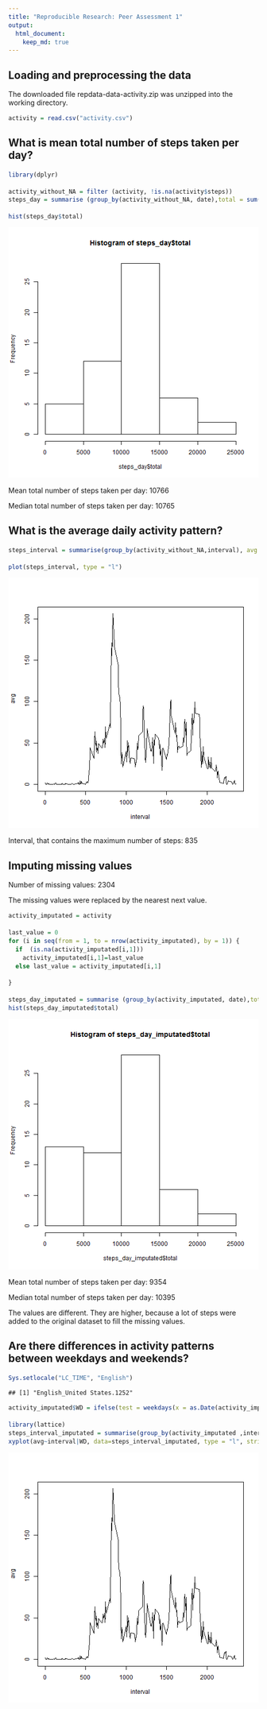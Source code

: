 ```yaml
---
title: "Reproducible Research: Peer Assessment 1"
output: 
  html_document:
    keep_md: true
---
```



## Loading and preprocessing the data

The downloaded file repdata-data-activity.zip was unzipped into the working directory.


```r
activity = read.csv("activity.csv")
```

## What is mean total number of steps taken per day?

```r
library(dplyr)

activity_without_NA = filter (activity, !is.na(activity$steps))
steps_day = summarise (group_by(activity_without_NA, date),total = sum(steps))

hist(steps_day$total)
```

![plot of chunk unnamed-chunk-2](figure/unnamed-chunk-2.png) 

Mean total number of steps taken per day: 10766

Median total number of steps taken per day: 10765



## What is the average daily activity pattern?


```r
steps_interval = summarise(group_by(activity_without_NA,interval), avg = mean(steps))

plot(steps_interval, type = "l")
```

![plot of chunk unnamed-chunk-3](figure/unnamed-chunk-3.png) 

Interval, that contains the maximum number of steps: 835

## Imputing missing values

Number of missing values: 2304

The missing values were replaced by the nearest next value.


```r
activity_imputated = activity

last_value = 0
for (i in seq(from = 1, to = nrow(activity_imputated), by = 1)) {
  if  (is.na(activity_imputated[i,1])) 
    activity_imputated[i,1]=last_value
  else last_value = activity_imputated[i,1]
     
}

steps_day_imputated = summarise (group_by(activity_imputated, date),total = sum(steps))
hist(steps_day_imputated$total)
```

![plot of chunk unnamed-chunk-4](figure/unnamed-chunk-4.png) 

Mean total number of steps taken per day: 9354

Median total number of steps taken per day: 10395

The values are different. They are higher, because a lot of steps were added to the original dataset to fill the missing values.


## Are there differences in activity patterns between weekdays and weekends?

```r
Sys.setlocale("LC_TIME", "English")
```

```
## [1] "English_United States.1252"
```

```r
activity_imputated$WD = ifelse(test = weekdays(x = as.Date(activity_imputated$date), abbreviate = T) %in% c("Sun","Sat" ), yes = "weekend", no = "weekday")
 
library(lattice)
steps_interval_imputated = summarise(group_by(activity_imputated ,interval, WD), avg = mean(steps))
xyplot(avg~interval|WD, data=steps_interval_imputated, type = "l", strip = T, layout=(c(1,2)))
```

![plot of chunk unnamed-chunk-5](figure/unnamed-chunk-5.png) 
